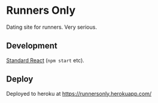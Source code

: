 # Runners Only

Dating site for runners. Very serious.

## Development

[Standard React](https://github.com/facebookincubator/create-react-app/blob/master/packages/react-scripts/template/README.md#available-scripts) (`npm start` etc).

## Deploy

Deployed to heroku at https://runnersonly.herokuapp.com/
